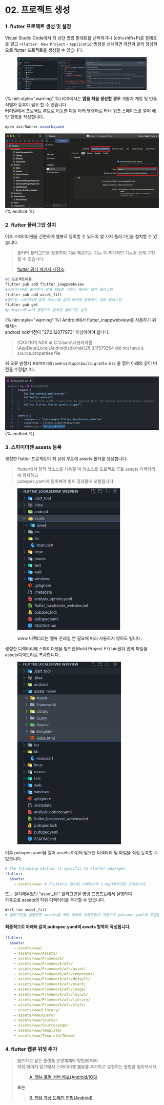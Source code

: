 # 02. 프로젝트 생성

### 1. flutter 프로젝트 생성 및 설정

Visual Studio Code에서 최 상단 명령 팔레트를 선택하거나 (ctrl+shift+P)로 팔레트를 열고 `>Flutter: New Project` - `Application`명령을 선택하면 이전과 달리 정상적으로 flutter 프로젝트를 생성할 수 있습니다.

<figure><img src="../../.gitbook/assets/image (8) (1) (1) (1) (1) (1) (1) (1) (1) (1) (1).png" alt=""><figcaption></figcaption></figure>

{% hint style="warning" %}
IOS에서는 **앱을 처음 생성할 경우** 개발자 계정 및 번들 식별자 등록이 필요 할 수 있습니다.\
터미널에서 프로젝트 루트로 이동한 다음 아래 명령어로 러너 워크 스페이스를 열어 해당 항목을 작성합니다.

```powershell
open ios/Runner.xcworkspace
```

![](<../../.gitbook/assets/KakaoTalk_20250613_131103253 (1).png>)
{% endhint %}



### 2. flutter 플러그인 설치

이후 스파이더젠을 간편하게 웹뷰로 등록할 수 있도록 몇 가지 플러그인을 설치할 수 있습니다.

> 플러터 플러그인을 활용하여 기본 제공되는 기능 외 추가적인 기능을 쉽게 구현할 수  있습니다.
>
> [flutter 공식 패키지 저장소](https://pub.dev/)

```powershell
cd 프로젝트이름
flutter pub add flutter_inappwebview
#스파이더젠을 출력하기 위해 필요한 기능이 확장된 웹뷰 플러그인
flutter pub add asset_fill
#빌드된 스파이더젠 정적 리소스를 쉽게 에셋에 등록하기 위한 플러그인
flutter pub get
#pubspec에 add 명령으로 등록된 플러그인 설치
```

{% hint style="warning" %}
Android에서 flutter\_inappwebview를 사용하기 위해서는\
android ndk버전이 "27.0.12077973" 이상이어야 합니다.

> \[CXX1101] NDK at C:\Users\사용자이름\AppData\Local\Android\sdk\ndk\26.3.11579264 did not have a source.properties file

위 오류 발생시 `프로젝트이름\android\app\build.gradle.kts` 를 열어 아래와 같이 버전을 수정합니다.

<img src="../../.gitbook/assets/image (11) (1) (1) (1).png" alt="" data-size="original">
{% endhint %}



### 3. 스파이더젠 assets 등록

생성한 flutter 프로젝트의 최 상위 루트에 assets 폴더를 생성합니다.

> flutter에서 정적 리소스를 사용할 때 리소스를 프로젝트 루트 assets 디렉터리에 위치하고\
> pubspec.yaml에 등록해야 빌드 결과물에 포함됩니다.

<figure><img src="../../.gitbook/assets/image (9) (1) (1) (1) (1) (1) (1) (1) (1).png" alt=""><figcaption><p>www 디렉터리는 웹뷰 관레일 뿐 필요에 따라 사용하지 않아도 됩니다.</p></figcaption></figure>

생성한 디렉터리에 스파이더젠을 빌드한(Build Project F7) bin폴더 안의 파일을 assets디렉토리로 복사합니다..

<figure><img src="../../.gitbook/assets/image (10) (1) (1) (1) (1).png" alt=""><figcaption></figcaption></figure>

이후 pubspec.yaml을 열어 assets 하위의 필요한 디렉터리 및 파일을 직접 등록할 수 있습니다.

```yaml
# The following section is specific to Flutter packages.
flutter:
  assets:
    - assets/www/ # flutter는 명시된 디렉토리의 1-depth까지만 인식합니다.
```

또는 설치해두었던 "asset\_fill" 플러그인을 명령 프롬프트에서 실행하여\
자동으로 assets의 하위 디렉터리를 추가할 수 있습니다.

```powershell
dart run asset_fill
# 플러그인을 실행하면 assets를 제외 이하의 디렉토리가 자동으로 pubspec.yaml에 포함됩니다.
```

#### **최종적으로 아래와 같이 pubspec.yaml의 assets 항목이 작성됩니다.**

```yaml
flutter:
  assets:
    - assets/www/
    - assets/www/Assets/
    - assets/www/Framework/
    - assets/www/Framework/afc/
    - assets/www/Framework/afc/asset/
    - assets/www/Framework/afc/component/
    - assets/www/Framework/afc/default/
    - assets/www/Framework/afc/event/
    - assets/www/Framework/afc/image/
    - assets/www/Framework/afc/layout/
    - assets/www/Framework/afc/library/
    - assets/www/Framework/afc/style/
    - assets/www/Library/
    - assets/www/Query/
    - assets/www/Source/
    - assets/www/Source/page/
    - assets/www/Template/
    - assets/www/Template/Theme/
```



### 4. flutter 웹뷰 위젯 추가

> 빌드하고 싶은 플랫폼 운영체제와 방법에 따라\
> 하위 페이지 링크에서 스파이더젠 웹뷰를 추가하고 설정하는 방법을 알아보세요
>
> > [A. 웹뷰 로컬 서버 배포(Android/IOS)](03.-spidergen/a.-android-ios.md)
>
> **또는**
>
> > [B. 웹뷰 가상 도메인 맵핑(Android)](03.-spidergen/b.-android.md)
